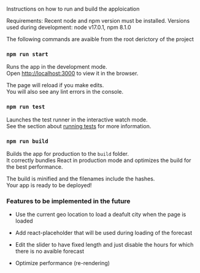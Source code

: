 Instructions on how to run and build the apploication

Requirements: Recent node and npm version must be installed. Versions used during development: node v17.0.1, npm 8.1.0

The following commands are avaible from the root derictory of the project 

### `npm run start`

Runs the app in the development mode.\
Open [http://localhost:3000](http://localhost:3000) to view it in the browser.

The page will reload if you make edits.\
You will also see any lint errors in the console.

### `npm run test`

Launches the test runner in the interactive watch mode.\
See the section about [running tests](https://facebook.github.io/create-react-app/docs/running-tests) for more information.

### `npm run build`

Builds the app for production to the `build` folder.\
It correctly bundles React in production mode and optimizes the build for the best performance.

The build is minified and the filenames include the hashes.\
Your app is ready to be deployed!


### Features to be implemented in the future
- Use the current geo location to load a deafult city when the page is loaded

- Add react-placeholder that will be used during loading of the forecast

- Edit the slider to have fixed length and just disable the hours for which there is no avaible forecast

- Optimize performance (re-rendering)